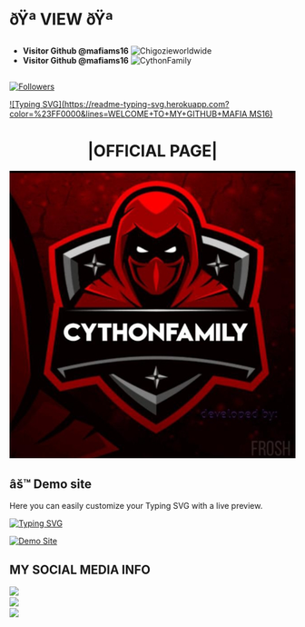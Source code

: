# ðŸª VIEW ðŸª
>
* **Visitor Github @mafiams16**
![Chigozieworldwide](https://komarev.com/ghpvc/?username=mafiams16&color=blue)
* **Visitor Github  @mafiams16**
![CythonFamily](https://komarev.com/ghpvc/?username=CythonFamily&color=green)
>
## <a href="https://github.com/Chigozieworldwide/followers">
<img title="Followers" src="https://img.shields.io/github/followers/mafiams16?label=Followers&color=blue&style=flat-square"></a>


[![Typing SVG](https://readme-typing-svg.herokuapp.com?color=%23FF0000&lines=WELCOME+TO+MY+GITHUB+MAFIA MS16)](https://git.io/typing-svg)

<h1 align="center"> |OFFICIAL PAGE|</h1>


![20200808_16075](https://github.com/Chigozieworldwide/binnos/blob/main/2022.png)



## âš™ Demo site

Here you can easily customize your Typing SVG with a live preview.

[![Typing SVG](https://readme-typing-svg.herokuapp.com?color=5547F7&background=DBDBDB00&lines=CYTHON+FAMILY+TEAM+%C2%AE)](https://git.io/typing-svg)

[![Demo Site](https://user-images.githubusercontent.com/62628408/116336814-1bb85200-a7d1-11eb-8586-0ccf5bb97eae.gif "Demo Site")](https://readme-typing-svg.herokuapp.com/demo/)

## MY SOCIAL MEDIA INFO

[![](https://img.shields.io/badge/Github-black?logo=Github&logoColor=green&labelColor=black)](https://github.com/mafiams16) <br>
[![](https://img.shields.io/badge/Facebook-black?logo=Facebook&logoColor=green&labelColor=black)](https://www.facebook.com/mafiam1) <br>
[![](https://img.shields.io/badge/Telegram-black?logo=Telegram&logoColor=green&labelColor=black)](https://t.me/mafiams1) <br>
